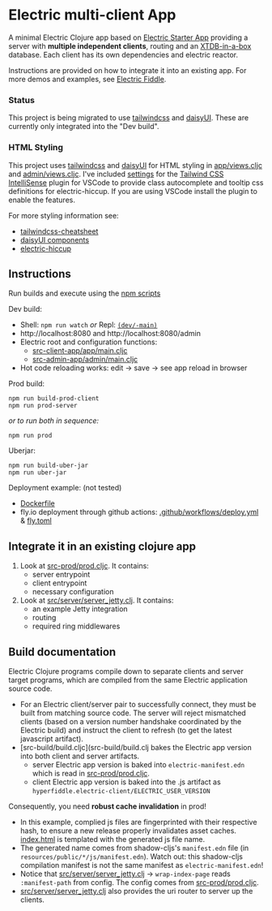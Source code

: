 # Electric multi-client App

A minimal Electric Clojure app based on [Electric Starter App](https://github.com/hyperfiddle/electric-starter-app) providing a server with **multiple independent clients**, routing and an [XTDB-in-a-box](https://v1-docs.xtdb.com/guides/in-a-box/) database. Each client has its own dependencies and electric reactor.

Instructions are provided on how to integrate it into an existing app. For more demos and examples, see [Electric Fiddle](https://github.com/hyperfiddle/electric-fiddle).

### Status

This project is being migrated to use [tailwindcss] and [daisyUI]. These are currently only integrated into the "Dev build".

### HTML Styling
This project uses [tailwindcss] and [daisyUI] for HTML styling in [app/views.cljc] and [admin/views.cljc].
I've included [settings](/.vscode/settings.json) for the [Tailwind CSS IntelliSense] plugin for VSCode to provide class autocomplete and tooltip css definitions for electric-hiccup. If you are using VSCode install the plugin to enable the features.

For more styling information see:
* [tailwindcss-cheatsheet]
* [daisyUI components]
* [electric-hiccup]

## Instructions

Run builds and execute using the [npm scripts](package.json)

Dev build:

* Shell: `npm run watch` *or* Repl: [`(dev/-main)`](src-dev/dev.cljc)
* http://localhost:8080 and http://localhost:8080/admin
* Electric root and configuration functions:
  * [src-client-app/app/main.cljc](src-client-app/app/main.cljc)
  * [src-admin-app/admin/main.cljc](src-admin-app/admin/main.cljc)
* Hot code reloading works: edit -> save -> see app reload in browser

Prod build:

```shell
npm run build-prod-client
npm run prod-server
```

*or to run both in sequence:*

```shell
npm run prod
```

Uberjar:

```shell
npm run build-uber-jar
npm run uber-jar
```

Deployment example: (not tested)
- [Dockerfile](Dockerfile)
- fly.io deployment through github actions: [.github/workflows/deploy.yml](.github/workflows/deploy.yml) & [fly.toml](fly.toml)

## Integrate it in an existing clojure app

1. Look at [src-prod/prod.cljc](src-prod/prod.cljc). It contains:
    - server entrypoint
    - client entrypoint
    - necessary configuration
2. Look at [src/server/server_jetty.clj](src/server/server_jetty.clj). It contains:
   - an example Jetty integration
   - routing
   - required ring middlewares

## Build documentation

Electric Clojure programs compile down to separate clients and server target programs, which are compiled from the same Electric application source code.

* For an Electric client/server pair to successfully connect, they must be built from matching source code. The server will reject mismatched clients (based on a version number handshake coordinated by the Electric build) and instruct the client to refresh (to get the latest javascript artifact).
* [src-build/build.cljc](src-build/build.clj bakes the Electric app version into both client and server artifacts.
  * server Electric app version is baked into `electric-manifest.edn` which is read in [src-prod/prod.cljc](src-prod/prod.cljc).
  * client Electric app version is baked into the .js artifact as `hyperfiddle.electric-client/ELECTRIC_USER_VERSION`

Consequently, you need **robust cache invalidation** in prod!
  * In this example, complied js files are fingerprinted with their respective hash, to ensure a new release properly invalidates asset caches. [index.html](resources/public/app/index.html) is templated with the generated js file name.
  * The generated name comes from shadow-cljs's `manifest.edn` file (in `resources/public/*/js/manifest.edn`). Watch out: this shadow-cljs compilation manifest is not the same manifest as `electric-manifest.edn`!
  * Notice that [src/server/server_jetty.clj](src/server/server_jetty.clj) -> `wrap-index-page` reads `:manifest-path` from config. The config comes from [src-prod/prod.cljc](src-prod/prod.cljc).
  * [src/server/server_jetty.clj](src/server/server_jetty.clj) also provides the uri router to server up the clients.

  [app/views.cljc]: src-client-app\app\ui\views.cljc
  [admin/views.cljc]: src-client-admin\admin\ui\views.cljc
  [tailwindcss]: https://tailwindcss.com/
  [daisyUI]: https://daisyui.com/
  [Tailwind CSS IntelliSense]: https://marketplace.visualstudio.com/items?itemName=bradlc.vscode-tailwindcss
  [electric-hiccup]:https://github.com/milelo/electric-hiccup
  [daisyUI components]: https://daisyui.com/components/
  [tailwindcss-cheatsheet]: https://tailwindcsscheatsheet.com/
